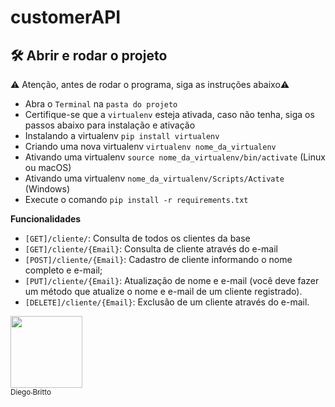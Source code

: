 # customerAPI


## 🛠️ Abrir e rodar o projeto
:warning: Atenção, antes de rodar o programa, siga as instruções abaixo:warning:
- Abra o `Terminal` na `pasta do projeto`
- Certifique-se que a `virtualenv` esteja ativada, caso não tenha, siga os passos abaixo para instalação e ativação
- Instalando a virtualenv `pip install virtualenv`
- Criando uma nova virtualenv `virtualenv nome_da_virtualenv`
- Ativando uma virtualenv `source nome_da_virtualenv/bin/activate`  (Linux ou macOS)
- Ativando uma virtualenv `nome_da_virtualenv/Scripts/Activate`  (Windows)
- Execute o comando `pip install -r requirements.txt`

**Funcionalidades**

- `[GET]/cliente/`: Consulta de todos os clientes da base
- `[GET]/cliente/{Email}`: Consulta de cliente através do e-mail
- `[POST]/cliente/{Email}`: Cadastro de cliente informando o nome completo e e-mail;
- `[PUT]/cliente/{Email}`: Atualização de nome e e-mail (você deve fazer um método que atualize o nome
e e-mail de um cliente registrado).
- `[DELETE]/cliente/{Email}`: Exclusão de um cliente através do e-mail.



 [<img src="https://avatars.githubusercontent.com/u/62968318?s=96&v=4" width=115><br><sub>Diego Britto</sub>](https://github.com/diegobritto) 
